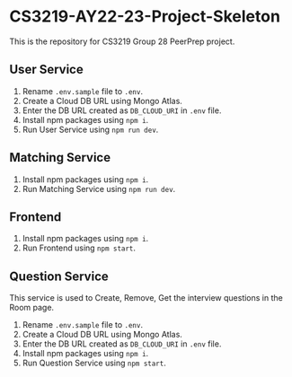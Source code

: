 # CS3219-AY22-23-Project-Skeleton

This is the repository for CS3219 Group 28 PeerPrep project.

## User Service
1. Rename `.env.sample` file to `.env`.
2. Create a Cloud DB URL using Mongo Atlas.
3. Enter the DB URL created as `DB_CLOUD_URI` in `.env` file.
4. Install npm packages using `npm i`.
5. Run User Service using `npm run dev`.

## Matching Service
1. Install npm packages using `npm i`.
2. Run Matching Service using `npm run dev`.

## Frontend
1. Install npm packages using `npm i`.
2. Run Frontend using `npm start`.

## Question Service
This service is used to Create, Remove, Get the interview questions in the Room page.
1. Rename `.env.sample` file to `.env`.
2. Create a Cloud DB URL using Mongo Atlas.
3. Enter the DB URL created as `DB_CLOUD_URI` in `.env` file.
4. Install npm packages using `npm i`.
5. Run Question Service using `npm start`.